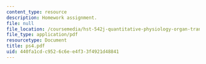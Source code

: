 ```yaml
---
content_type: resource
description: Homework assignment.
file: null
file_location: /coursemedia/hst-542j-quantitative-physiology-organ-transport-systems-spring-2004/440fa1cdc9526c6ee4f33f4921d48841_ps4.pdf
file_type: application/pdf
resourcetype: Document
title: ps4.pdf
uid: 440fa1cd-c952-6c6e-e4f3-3f4921d48841
---
```

